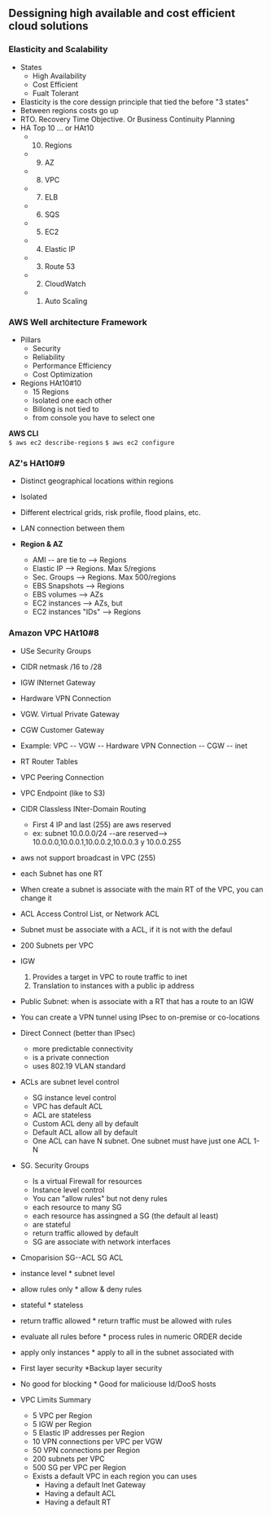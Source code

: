 ## Dessigning high available and cost efficient cloud solutions

### Elasticity and Scalability
  * States
    * High Availability
	* Cost Efficient
	* Fualt Tolerant
  * Elasticity is the core dessign principle that tied the before "3 states"
  * Between regions costs go up
  * RTO. Recovery Time Objective. Or Business Continuity Planning
  * HA Top 10 ... or HAt10
	* 10. Regions
	* 09. AZ
	* 08. VPC
	* 07. ELB
	* 06. SQS
	* 05. EC2
	* 04. Elastic IP
	* 03. Route 53
	* 02. CloudWatch
	* 01. Auto Scaling

### AWS Well architecture Framework
  * Pillars
    * Security
	* Reliability
	* Performance Efficiency
	* Cost Optimization
  * Regions HAt10#10
    * 15 Regions
	* Isolated one each other
	* Billong is not tied to
	* from console you have to select one

**AWS CLI**  	
`$ aws ec2 describe-regions`
`$ aws ec2 configure`	

### AZ's HAt10#9
* Distinct geographical locations within regions
* Isolated
* Different electrical grids, risk profile, flood plains, etc.
* LAN connection between them
	
* **Region & AZ**
  * AMI     -- are tie to --> Regions
  * Elastic IP			--> Regions. Max 5/regions
  * Sec. Groups			--> Regions. Max 500/regions
  * EBS Snapshots			--> Regions
  * EBS volumes 			--> AZs
  * EC2 instances 		--> AZs, but 
  * EC2 instances "IDs"	--> Regions
	
### Amazon VPC HAt10#8
* USe Security Groups
* CIDR netmask /16 to /28
* IGW INternet Gateway
* Hardware VPN Connection
* VGW. Virtual Private Gateway
* CGW Customer Gateway
* Example: VPC -- VGW -- Hardware VPN Connection -- CGW -- inet
* RT Router Tables
* VPC Peering Connection
* VPC Endpoint (like to S3)
* CIDR Classless INter-Domain Routing
  * First 4 IP and last (255) are aws reserved
  * ex: subnet 10.0.0.0/24 --are reserved-->   
    10.0.0.0,10.0.0.1,10.0.0.2,10.0.0.3 y 10.0.0.255
* aws not support broadcast in VPC (255)
* each Subnet has one RT
* When create a subnet is associate with the main RT of the VPC, you can change it
* ACL Access Control List, or Network ACL
* Subnet must be associate with a ACL, if it is not with the defaul
* 200 Subnets per VPC
* IGW
  1) Provides a target in VPC to route traffic to inet
  2) Translation to instances with a public ip address
* Public Subnet: when is associate with a RT that has a route to an IGW
* You can create a VPN tunnel using IPsec to on-premise or co-locations
* Direct Connect (better than IPsec)
  * more predictable connectivity
  * is a private connection
  * uses 802.19 VLAN standard
* ACLs are subnet level control
  * SG instance level control
  * VPC has default ACL
  * ACL are stateless
  * Custom ACL deny all by default
  * Default ACL allow all by default
  * One ACL can have N subnet. One subnet must have just one ACL  1-N
* SG. Security Groups
  * Is a virtual Firewall for resources
  * Instance level control
  * You can "allow rules" but not deny rules
  * each resource to many SG
  * each resource has assingned a SG (the default al least)
  * are stateful
  * return traffic allowed by default
  * SG are associate with network interfaces
* Cmoparision SG--ACL
SG								ACL
* instance level				* subnet level
* allow rules only				* allow & deny rules
* stateful						* stateless
* return traffic allowed		* return traffic must be allowed with rules
* evaluate all rules before		* process rules in numeric ORDER
  decide
* apply only instances 			* apply to all in the subnet
  associated with
* First layer security			*Backup layer security
* No good for blocking			* Good for maliciouse Id/DooS hosts

* VPC Limits Summary
  * 5 VPC per Region
  * 5 IGW per Region
  * 5 Elastic IP addresses per Region
  * 10 VPN connections per VPC per VGW
  * 50 VPN connections per Region
  * 200 subnets per VPC
  * 500 SG per VPC per Region
  * Exists a default VPC in each region you can uses
    * Having a default Inet Gateway
	* Having a default ACL
	* Having a default RT

